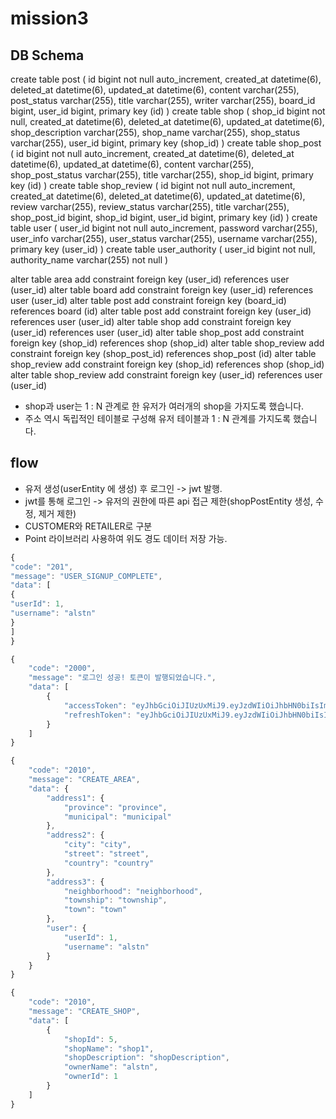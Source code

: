# mission3

## DB Schema

create table post (
    id bigint not null auto_increment, 
    created_at datetime(6), 
    deleted_at datetime(6), 
    updated_at datetime(6), 
    content varchar(255), 
    post_status varchar(255), 
    title varchar(255), 
    writer varchar(255), 
    board_id bigint, 
    user_id bigint, 
    primary key (id)
)
create table shop (
    shop_id bigint not null, 
    created_at datetime(6), 
    deleted_at datetime(6), 
    updated_at datetime(6), 
    shop_description varchar(255),
    shop_name varchar(255), 
    shop_status varchar(255), 
    user_id bigint, 
    primary key (shop_id)
) 
create table shop_post (
    id bigint not null auto_increment, 
    created_at datetime(6), 
    deleted_at datetime(6), 
    updated_at datetime(6), 
    content varchar(255), 
    shop_post_status varchar(255),
    title varchar(255), 
    shop_id bigint, 
    primary key (id)
)
create table shop_review (
    id bigint not null auto_increment, 
    created_at datetime(6), 
    deleted_at datetime(6), 
    updated_at datetime(6), 
    review varchar(255), 
    review_status varchar(255), 
    title varchar(255), 
    shop_post_id bigint, 
    shop_id bigint,
    user_id bigint, 
    primary key (id)
)
create table user (
    user_id bigint not null auto_increment, 
    password varchar(255), 
    user_info varchar(255), 
    user_status varchar(255), 
    username varchar(255), 
    primary key (user_id)
)
create table user_authority (
    user_id bigint not null, 
    authority_name varchar(255) not null
)

alter table area add constraint  foreign key (user_id) references user (user_id)
alter table board add constraint  foreign key (user_id) references user (user_id)
alter table post add constraint  foreign key (board_id) references board (id)
alter table post add constraint  foreign key (user_id) references user (user_id)
alter table shop add constraint  foreign key (user_id) references user (user_id)
alter table shop_post add constraint  foreign key (shop_id) references shop (shop_id)
alter table shop_review add constraint  foreign key (shop_post_id) references shop_post (id)
alter table shop_review add constraint  foreign key (shop_id) references shop (shop_id)
alter table shop_review add constraint  foreign key (user_id) references user (user_id)

- shop과 user는 1 : N 관계로 한 유저가 여러개의 shop을 가지도록 했습니다.
- 주소 역시 독립적인 테이블로 구성해 유저 테이블과 1 : N 관계를 가지도록 했습니다.

## flow

- 유저 생성(userEntity 에 생성) 후 로그인 -> jwt 발행.
- jwt를 통해 로그인 -> 유저의 권한에 따른 api 접근 제한(shopPostEntity 생성, 수정, 제거 제한)
- CUSTOMER와 RETAILER로 구분
- Point 라이브러리 사용하여 위도 경도 데이터 저장 가능.

```javascript
{
"code": "201",
"message": "USER_SIGNUP_COMPLETE",
"data": [
{
"userId": 1,
"username": "alstn"
}
]
}
```

```javascript
{
    "code": "2000",
    "message": "로그인 성공! 토큰이 발행되었습니다.",
    "data": [
        {
            "accessToken": "eyJhbGciOiJIUzUxMiJ9.eyJzdWIiOiJhbHN0biIsImF1dGgiOiJDVVNUT01FUiIsImV4cCI6MTY0Njc0NjQwMH0.QxIN9OJ1TOkpyBvh0Ag7Bx3GZkb4fUG-dt0purTTSu0VUl5O47wUuEqwNURofObROs-s_foTps4Lhveu4sTmnQ",
            "refreshToken": "eyJhbGciOiJIUzUxMiJ9.eyJzdWIiOiJhbHN0biIsImF1dGgiOiJDVVNUT01FUiIsImV4cCI6MTY0Njc3MTQ1Nn0.ysgITZQ4q8ClRhmxG1ZQx_ZdBlgh55oD-GkmKeU_kTHUc49uktJxvd9aaqjGW2xoNd2k9e5ze-JzqUh9P3vGOw"
        }
    ]
}
```

```javascript
{
    "code": "2010",
    "message": "CREATE_AREA",
    "data": {
        "address1": {
            "province": "province",
            "municipal": "municipal"
        },
        "address2": {
            "city": "city",
            "street": "street",
            "country": "country"
        },
        "address3": {
            "neighborhood": "neighborhood",
            "township": "township",
            "town": "town"
        },
        "user": {
            "userId": 1,
            "username": "alstn"
        }
    }
}
```
```javascript
{
    "code": "2010",
    "message": "CREATE_SHOP",
    "data": [
        {
            "shopId": 5,
            "shopName": "shop1",
            "shopDescription": "shopDescription",
            "ownerName": "alstn",
            "ownerId": 1
        }
    ]
}
```

